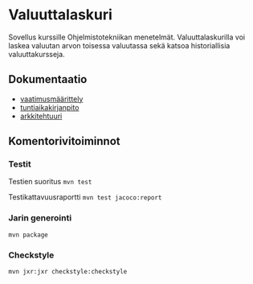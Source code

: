# Valuuttalaskuri

Sovellus kurssille Ohjelmistotekniikan menetelmät. Valuuttalaskurilla voi laskea valuutan arvon toisessa valuutassa sekä katsoa historiallisia valuuttakursseja.

## Dokumentaatio
* [vaatimusmäärittely](https://github.com/mjaakko/otm-harjoitustyo/blob/master/dokumentaatio/vaatimusm%C3%A4%C3%A4rittely.md)
* [tuntiaikakirjanpito](https://github.com/mjaakko/otm-harjoitustyo/blob/master/dokumentaatio/tuntikirjanpito.md)
* [arkkitehtuuri](https://github.com/mjaakko/otm-harjoitustyo/blob/master/dokumentaatio/arkkitehtuuri.md)

## Komentorivitoiminnot
### Testit
Testien suoritus `mvn test`

Testikattavuusraportti `mvn test jacoco:report`
### Jarin generointi
`mvn package`

### Checkstyle
`mvn jxr:jxr checkstyle:checkstyle`
